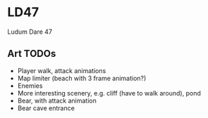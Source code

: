 # LD47
Ludum Dare 47

## Art TODOs

 - Player walk, attack animations
 - Map limiter (beach with 3 frame animation?)
 - Enemies
 - More interesting scenery, e.g. cliff (have to walk around), pond
 - Bear, with attack animation
 - Bear cave entrance
